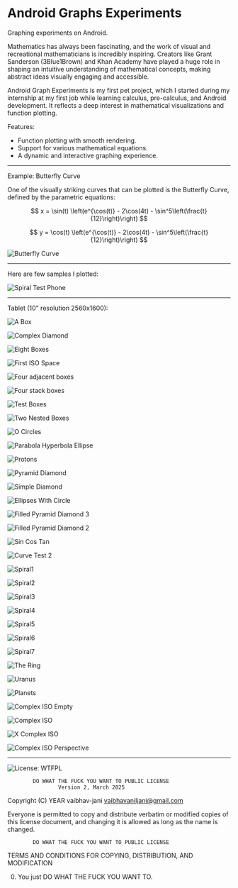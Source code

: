 Android Graphs Experiments
==========================

Graphing experiments on Android.

Mathematics has always been fascinating, and the work of visual and recreational mathematicians is incredibly inspiring. Creators like Grant Sanderson (3Blue1Brown) and Khan Academy have played a huge role in shaping an intuitive understanding of mathematical concepts, making abstract ideas visually engaging and accessible.

Android Graph Experiments is my first pet project, which I started during my internship at my first job while learning calculus, pre-calculus, and Android development. It reflects a deep interest in mathematical visualizations and function plotting.

Features:

- Function plotting with smooth rendering.
- Support for various mathematical equations.
- A dynamic and interactive graphing experience.

---

Example: Butterfly Curve

One of the visually striking curves that can be plotted is the Butterfly Curve, defined by the parametric equations:


$$
x = \sin(t) \left(e^{\cos(t)} - 2\cos(4t) - \sin^5\left(\frac{t}{12}\right)\right)
$$

$$
y = \cos(t) \left(e^{\cos(t)} - 2\cos(4t) - \sin^5\left(\frac{t}{12}\right)\right)
$$

![Butterfly Curve](examples-images/Butterfly_Screenshot_20250305_111808.png)

---

Here are few samples I plotted:

![Spiral Test Phone](examples-images/SpriralTest_Phone_Screenshot_20250305_182944.png)

---

Tablet (10" resolution 2560x1600):

![A Box](examples-images/ABox_Screenshot_20250305_111949.png)

![Complex Diamond](examples-images/ComplexDiamond_Screenshot_20250305_112422.png)

![Eight Boxes](examples-images/EightBoxes_Screenshot_20250305_113558.png)

![First ISO Space](examples-images/FirstIsoSpace_Screenshot_20250305_122818.png)

![Four adjacent boxes](examples-images/FourAdjacentBoxes_Screenshot_20250305_172154.png)

![Four stack boxes](examples-images/FourStackBoxes_Screenshot_20250305_172123.png)

![Test Boxes](examples-images/Test_Boxes_Screenshot_20250305_122632.png)

![Two Nested Boxes](examples-images/TwoNestedBoxes_Screenshot_20250305_171943.png)

![O Circles](examples-images/OCircleO_Screenshot_20250305_171857.png)

![Parabola Hyperbola Ellipse](examples-images/Parabola_Hyperbola_Ellipse_Screenshot_20250305_171733.png)

![Protons](examples-images/Protons_Screenshot_20250305_171658.png)

![Pyramid Diamond](examples-images/PyramidDiamond_Screenshot_20250305_171541.png)

![Simple Diamond](examples-images/SimpleDiamond_Screenshot_20250305_171804.png)

![Ellipses With Circle](examples-images/EllipsesWithCircle_Screenshot_20250305_122711.png)

![Filled Pyramid Diamond 3](examples-images/Filled_Pyramid_Diamond3_Screenshot_20250305_122006.png)

![Filled Pyramid Diamond 2](examples-images/Filled_Pyramid_Diamonds_Screenshot_20250305_121637.png)

![Sin Cos Tan](examples-images/SinCosTan_Screenshot_20250305_122548.png)

![Curve Test 2](examples-images/CTest_Screenshot_20250305_113251.png)

![Spiral1](examples-images/Spiral1_Screenshot_20250305_123335.png)

![Spiral2](examples-images/Spiral2_Screenshot_20250305_123358.png)

![Spiral3](examples-images/Spiral3_Screenshot_20250305_123417.png)

![Spiral4](examples-images/Spiral4_Screenshot_20250305_123534.png)

![Spiral5](examples-images/Spiral5_Screenshot_20250305_123555.png)

![Spiral6](examples-images/Spiral6_Screenshot_20250305_123619.png)

![Spiral7](examples-images/Spiral7_Screenshot_20250305_123637.png)

![The Ring](examples-images/TheRing_Screenshot_20250305_111857.png)

![Uranus](examples-images/Uranus_Screenshot_20250305_122433.png)

![Planets](examples-images/Planets_Screenshot_20250305_122522.png)

![Complex ISO Empty](examples-images/Complex_ISO_Empty_Screenshot_20250305_112801.png)

![Complex ISO](examples-images/Complex_ISO_Screenshot_20250305_112644.png)

![X Complex ISO](examples-images/X_Complex_Screenshot_20250305_121413.png)

![Complex ISO Perspective](examples-images/Perspective_ISO.png)

---

![License: WTFPL](https://img.shields.io/badge/License-WTFPL-brightgreen.svg)

            DO WHAT THE FUCK YOU WANT TO PUBLIC LICENSE
                    Version 2, March 2025

Copyright (C) YEAR vaibhav-jani <vaibhavaniljani@gmail.com>

Everyone is permitted to copy and distribute verbatim or modified
copies of this license document, and changing it is allowed as long
as the name is changed.

            DO WHAT THE FUCK YOU WANT TO PUBLIC LICENSE
TERMS AND CONDITIONS FOR COPYING, DISTRIBUTION, AND MODIFICATION

0. You just DO WHAT THE FUCK YOU WANT TO.



